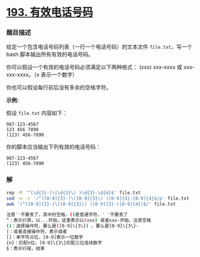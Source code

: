 # [193. 有效电话号码](https://leetcode-cn.com/problems/valid-phone-numbers/)

### 题目描述

给定一个包含电话号码列表（一行一个电话号码）的文本文件 `file.txt`，写一个 bash 脚本输出所有有效的电话号码。

你可以假设一个有效的电话号码必须满足以下两种格式： (xxx) xxx-xxxx 或 xxx-xxx-xxxx。（x 表示一个数字）

你也可以假设每行前后没有多余的空格字符。

**示例:**

假设 `file.txt` 内容如下：

```
987-123-4567
123 456 7890
(123) 456-7890
```

你的脚本应当输出下列有效的电话号码：

```
987-123-4567
(123) 456-7890
```

### 解

```bash
rep -P '^(\d{3}-|\(\d{3}\) )\d{3}-\d{4}$' file.txt
sed -n -r '/^([0-9]{3}-|\([0-9]{3}\) )[0-9]{3}-[0-9]{4}$/p' file.txt
awk '/^([0-9]{3}-|\([0-9]{3}\) )[0-9]{3}-([0-9]{4})$/' file.txt

注意''不要丢了，其中的空格，()是普通字符，' '不要丢了
^：表示行首，以...开始，这里表示以(xxx) 或者xxx-开始，注意空格
()：选择操作符，要么是([0-9]\{3\}) ，要么是[0-9]\{3\}-
|：或者连接操作符，表示或者
[]：单字符占位，[0-9]表示一位数字
{n}：匹配n位，[0-9]\{3\}匹配三位连续数字
$：表示行尾，结束
```

